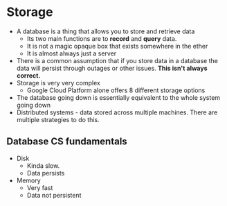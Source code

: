 # Storage
- A database is a thing that allows you to store and retrieve data
  - Its two main functions are to **record** and **query** data.
  - It is not a magic opaque box that exists somewhere in the ether
  - It is almost always just a server
- There is a common assumption that if you store data in a database the data will persist through outages or other issues. **This isn't always correct.**
- Storage is very very complex
  - Google Cloud Platform alone offers 8 different storage options
- The database going down is essentially equivalent to the whole system going down
- Distributed systems - data stored across multiple machines. There are multiple strategies to do this.
## Database CS fundamentals
- Disk
  - Kinda slow.
  - Data persists
- Memory
  - Very fast
  - Data not persistent

